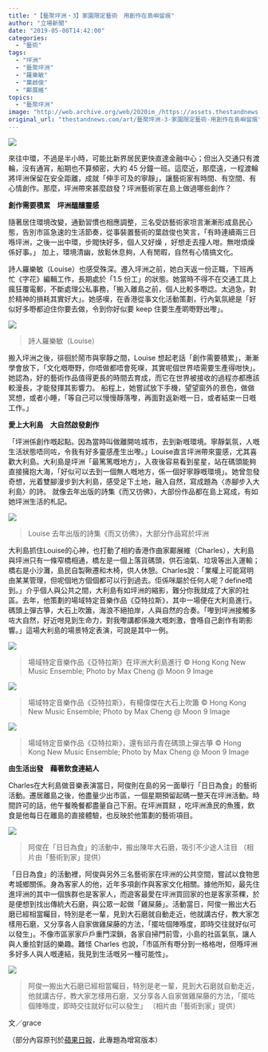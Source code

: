 ```yaml
---
title: "【藝聚坪洲・3】家園限定藝術　用創作在島嶼留痕"
author: "立場新聞"
date: "2019-05-08T14:42:00"
categories:
  - "藝術"
tags:
  - "坪洲"
  - "藝聚坪洲"
  - "羅樂敏"
  - "葉啟俊"
  - "鄺展維"
topics:
  - "藝聚坪洲"
image: "http://web.archive.org/web/2020im_/https://assets.thestandnews.com/media/resized/1200x0/photos/pengchau-11_FRfTX_7Ij0uC0.png"
original_url: "thestandnews.com/art/藝聚坪洲-3-家園限定藝術-用創作在島嶼留痕"
---
```

![](http://web.archive.org/web/2020im_/https://assets.thestandnews.com/media/resized/1200x0/photos/pengchau-11_FRfTX_7Ij0uC0.png)

來往中環，不過是半小時，可能比新界居民更快直達金融中心；但出入交通只有渡輪，沒有通宵，船期也不算頻密，大約 45 分鐘一班。這麼近，那麼遠，一程渡輪將坪洲保留在安全距離，成就「伸手可及的寧靜」，讓藝術家有時間、有空間、有心情創作。那麼，坪洲帶來甚麼啟發？坪洲藝術家在島上做過哪些創作？

**創作需要積累　坪洲醞釀靈感**

隨著居住環境改變，通勤習慣也相應調整，三名受訪藝術家坦言漸漸形成島民心態，告別市區急速的生活節奏，從事裝置藝術的葉啟俊也笑言，「有時連續兩三日喺坪洲，之後一出中環，步閥快好多，個人又好燥 ，好想走去撞人咁。無咁煩燥係好事。」 加上，環境清幽，放鬆休息夠，人有閒暇，自然有心情搞文化。

詩人羅樂敏（Louise）也感受殊深。遷入坪洲之前，她白天返一份正職，下班再忙《字花》編輯工作，長期處於「1.5 份工」的狀態。她當時不得不在交通工具上瘋狂覆電郵，不斷處理公私事務，「搬入離島之前，個人比較多嘢諗。太過急，對於精神的損耗其實好大」。她感嘆，在香港從事文化活動策劃，行內氣氛總是「好似好多嘢都迫住你要去做，令到你好似要 keep 住要生產啲嘢野出嚟」。

![](http://web.archive.org/web/2020im_/https://assets.thestandnews.com/media/photos/Louise-_VifHT_lNt4qFx.jpg)
> 詩人羅樂敏（Louise）

搬入坪洲之後，徘徊於鬧市與寧靜之間，Louise 想起老話「創作需要積累」，漸漸學會放下，「文化嘅嘢野，你唔做都唔會死㗎，其實呢個世界唔需要生產得咁快」。她認為，好的藝術作品值得更長的時間去育成，而它在世界被接收的過程亦都應該較漫長，才能發揮其影響力。 船程上，她嘗試放下手機，望望窗外的景色，做做冥想，或者小睡，「等自己可以慢慢靜落嚟，再面對返新嘅一日，或者結束一日嘅工作。」

**愛上大利島　大自然啟發創作**

「坪洲係創作嘅起點。因為當時叫做離開咗城市，去到新嘅環境。寧靜氣氛，人嘅生活狀態唔同咗，令我有好多靈感產生出嚟。」Louise直言坪洲帶來靈感，尤其喜歡大利島。大利島是坪洲「最篤篤嘅地方」，入夜後容易看到星星，站在碼頭能夠直接擁抱大海，「好似可以去到一個無人嘅地方，係一個好寧靜嘅環境」。她曾忽發奇想，光着雙腳漫步到大利島，感受足下土地，融入自然，寫成題為〈赤腳步入大利島〉的詩。 就像去年出版的詩集《而又彷佛》，大部份作品都在島上寫成，有如她坪洲生活的札記。

![](http://web.archive.org/web/2020im_/https://assets.thestandnews.com/media/photos/Louise-book_1qegM_2vWxvi9.jpg)
> Louise 去年出版的詩集《而又彷佛》，大部分作品寫於坪洲

大利島抓住Louise的心神，也打動了相約香港作曲家鄺展維（Charles），大利島與坪洲只有一條窄橋相通，橋左是一個上落貨碼頭，供石油氣、垃圾等出入運輸；橋右是小沙灘，島民自製鞦遷和木椅，供人休憩。Charles說：「業權上可能寫明由某某管理，但呢個地方個個都可以行到過去。佢係咪屬於任何人呢？define唔到。」介乎個人與公共之間，大利島有如坪洲的縮影，難分你我就成了大家的社區。去年，他策劃的場域特定音樂作品《亞特拉斯》，其中一場便在大利島進行。碼頭上彈古箏，大石上吹簫，海浪不絕拍岸，人與自然的合奏。「嚟到坪洲接觸多咗大自然，好近咁見到生命力，對我嚟講都係幾大嘅刺激，會喺自己創作有啲影響。」這場大利島的場景特定表演，可說是其中一例。

![](http://web.archive.org/web/2020im_/https://assets.thestandnews.com/media/photos/_MAX5735_HaURc_TlLXgQa.JPG)
> 場域特定音樂作品《亞特拉斯》在坪洲大利島進行 © Hong Kong New Music Ensemble; Photo by Max Cheng @ Moon 9 Image

![](http://web.archive.org/web/2020im_/https://assets.thestandnews.com/media/photos/_MAX5764_YdGNP_7PXciFY.JPG)
> 場域特定音樂作品《亞特拉斯》，有楊偉傑在大石上吹簫 © Hong Kong New Music Ensemble; Photo by Max Cheng @ Moon 9 Image

![](http://web.archive.org/web/2020im_/https://assets.thestandnews.com/media/photos/_MAX5809_sZgt4_SF77Ydc.JPG)
> 場域特定音樂作品《亞特拉斯》，還有邱丹青在碼頭上彈古箏 © Hong Kong New Music Ensemble; Photo by Max Cheng @ Moon 9 Image

**由生活出發　藉著飲食連結人**

Charles在大利島做音樂表演當日，阿俊則在島的另一面舉行「日日為食」的藝術活動。遷居離島之後，他盡量少出市區，一個星期預留起碼一整天在坪洲活動。時間許可的話，他午餐晚餐都盡量自己下廚。在坪洲買餸 ，吃坪洲漁民的魚獲，飲食是他每日在離島的直接體驗，也反映於他策劃的藝術項目。

![](http://web.archive.org/web/2020im_/https://assets.thestandnews.com/media/photos/Screen20Shot202019-05-0720at2011.46.0420AM_PxrI7_kubRtVK.png)
> 阿俊在「日日為食」的活動中，搬出陳年大石磨，吸引不少途人注目 （相片由「藝術到家」提供）

「日日為食」的活動裡，阿俊與另外三名藝術家在坪洲的公共空間，嘗試以食物思考城鄉關係。身為客家人的他，近年多項創作與客家文化相關。據他所知，最先住進坪洲的其中一個族群也是客家人，而遊客最愛在坪洲買回家的也是客家茶粿，於是便想到找出傳統大石磨，與公眾一起做「雞屎藤」。活動當日，阿俊一搬出大石磨已經相當矚目，特別是老一輩，見到大石磨就自動走近，他就講古仔，教大家怎樣用石磨，又分享各人自家做雞屎藤的方法，「擺咗個陣喺度，即時交往就好似可以發生」。不像市區家家戶戶重門深鎖，各家自掃門前雪，小島的社區氣氛，讓人與人重拾對話的樂趣。難怪 Charles 也說，「市區所有嘢分到一格格咁，但喺坪洲多好多人與人嘅連結，我見到生活嘅另一種可能性」。

![](http://web.archive.org/web/2020im_/https://assets.thestandnews.com/media/photos/Screen20Shot202019-05-0720at2011.45.5520AM_Xgu1n_GwFpszj.png)
> 阿俊一搬出大石磨已經相當矚目，特別是老一輩，見到大石磨就自動走近，他就講古仔，教大家怎樣用石磨，又分享各人自家做雞屎藤的方法，「擺咗個陣喺度，即時交往就好似可以發生」 （相片由「藝術到家」提供）

文／grace

（部分內容原刊於[蘋果日報](http://web.archive.org/web/20210703024409/https://hk.news.appledaily.com/local/daily/article/20190501/20668111?fbclid=IwAR05cR0h3UX5mb6txShkO61pTTwT-jmtAUmYqApWk-lPJazrIsvwUDX9508)，此專題為增寫版本）